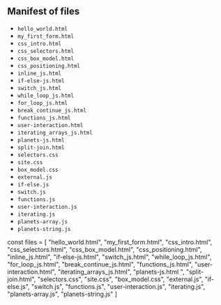 ## Manifest of files

- `hello_world.html`
- `my_first_form.html`
- `css_intro.html`
- `css_selectors.html`
- `css_box_model.html`
- `css_positioning.html`
- `inline_js.html`
- `if-else-js.html`
- `switch_js.html`
- `while_loop_js.html`
- `for_loop_js.html`
- `break_continue_js.html`
- `functions_js.html`
- `user-interaction.html`
- `iterating_arrays_js.html`
- `planets-js.html `
- `split-join.html`
- `selectors.css`
- `site.css`
- `box_model.css`
- `external.js`
- `if-else.js`
- `switch.js`
- `functions.js`
- `user-interaction.js`
- `iterating.js`
- `planets-array.js`
- `planets-string.js`


const files = [
    "hello_world.html",
    "my_first_form.html",
    "css_intro.html",
    "css_selectors.html",
    "css_box_model.html",
    "css_positioning.html",
    "inline_js.html",
    "if-else-js.html",
    "switch_js.html",
    "while_loop_js.html",
    "for_loop_js.html",
    "break_continue_js.html",
    "functions_js.html",
    "user-interaction.html",
    "iterating_arrays_js.html",
    "planets-js.html ",
    "split-join.html",
    "selectors.css",
    "site.css",
    "box_model.css",
    "external.js",
    "if-else.js",
    "switch.js",
    "functions.js",
    "user-interaction.js",
    "iterating.js",
    "planets-array.js",
    "planets-string.js"
]
